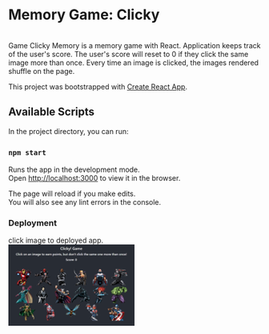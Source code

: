 <h1>Memory Game: Clicky</h1>
<br>
Game Clicky Memory is a memory game with React. Application keeps track of the user's score. The user's score will reset to 0 if they click the same image more than once. Every time an image is clicked, the images rendered shuffle on the page.<br>

This project was bootstrapped with [Create React App](https://github.com/facebook/create-react-app).

## Available Scripts

In the project directory, you can run:

### `npm start`

Runs the app in the development mode.<br>
Open [http://localhost:3000](http://localhost:3000) to view it in the browser.

The page will reload if you make edits.<br>
You will also see any lint errors in the console.

### Deployment

click image to deployed app.<br>
<a href="https://game-clicky-memory.herokuapp.com/" target="_blank"><img src="https://github.com/riffon3000/game-clicky-memory/blob/master/public/img/clicky.png" alt="Memory Game Clicky" style="width: 50%; height: 50%;"></a>
